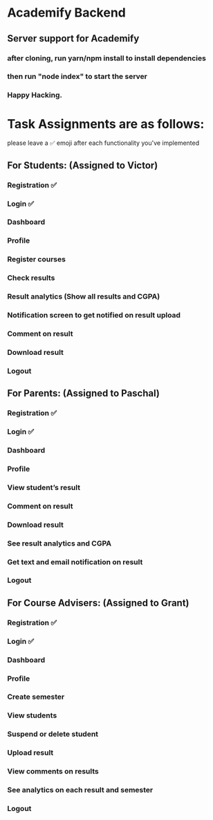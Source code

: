 # Academify Backend
## Server support for Academify
### after cloning, run yarn/npm install to install dependencies
### then run "node index" to start the server
### Happy Hacking.
# Task Assignments are as follows:
please leave a ✅ emoji after each functionality you've implemented
## For Students: (Assigned to Victor)
### Registration  ✅
### Login  ✅
### Dashboard
### Profile
### Register courses
### Check results
### Result analytics (Show all results and CGPA)
### Notification screen to get notified on result upload
### Comment on result
### Download result
### Logout
## For Parents: (Assigned to Paschal)
### Registration  ✅
### Login  ✅
### Dashboard
### Profile
### View student’s result
### Comment on result
### Download result
### See result analytics and CGPA
### Get text and email notification on result
### Logout
## For Course Advisers: (Assigned to Grant)
### Registration  ✅
### Login  ✅
### Dashboard
### Profile
### Create semester
### View students
### Suspend or delete student
### Upload result
### View comments on results
### See analytics on each result and semester
### Logout
